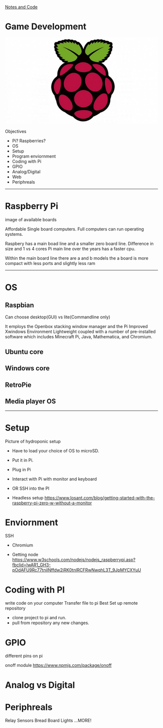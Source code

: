 [Notes and Code](https://github.com/tborsa/LighthouseLabs/tree/master/lectures/AdvancedTopics/WebRaspberry)

# Game Development

![pi](https://raw.githubusercontent.com/tborsa/LighthouseLabs/master/lectures/AdvancedTopics/WebRaspberry/assets/pi.png)

Objectives

- Pi? Raspberries?
- OS
- Setup
- Program enviornment
- Coding with Pi
- GPIO
- Analog/Digital
- Web
- Periphreals

---

# Raspberry Pi

image of available boards

Affordable Single board computers. 
Full computers can run operating systems. 

Raspbery has a main boad line and a smaller zero board line. Difference in size and 1 vs 4 cores
Pi main line over the years has a faster cpu. 

Within the main board line there are a and b models the a board is more compact with less ports and slightly less ram 



---

# OS

## Raspbian
Can choose desktop(GUI) vs lite(Commandline only)

It employs the Openbox stacking window manager and the Pi Improved Xwindows Environment Lightweight coupled with a number of pre-installed software which includes Minecraft Pi, Java, Mathematica, and Chromium.

## Ubuntu core

## Windows core

## RetroPie

## Media player OS

---

# Setup

Picture of hydroponic setup 

- Have to load your choice of OS to microSD.
- Put it in Pi.
- Plug in Pi
- Interact with Pi with monitor and keyboard
- OR SSH into the PI

- Headless setup
https://www.losant.com/blog/getting-started-with-the-raspberry-pi-zero-w-without-a-monitor


# Enviornment

SSH

- Chromium

- Getting node
https://www.w3schools.com/nodejs/nodejs_raspberrypi.asp?fbclid=IwAR1_GH3-pOdAFU9Rc77tnilNffdw2iRK0tnlRCFRwNwqhL3T_9JpMYCXYuU

# Coding with PI

write code on your computer
Transfer file to pi
Best
Set up remote repository
- clone project to pi and run.
- pull from repository any new changes. 

# GPIO

different pins on pi

onoff module
https://www.npmjs.com/package/onoff

# Analog vs Digital


# Periphreals

Relay
Sensors
Bread Board
Lights 
...MORE!
